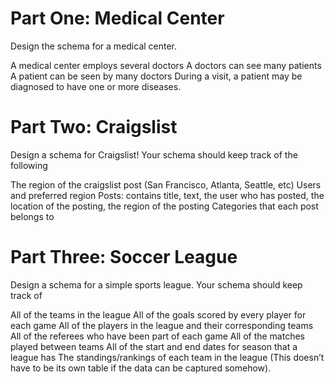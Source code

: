 # Part One: Medical Center

Design the schema for a medical center.

A medical center employs several doctors
A doctors can see many patients
A patient can be seen by many doctors
During a visit, a patient may be diagnosed to have one or more diseases.

# Part Two: Craigslist

Design a schema for Craigslist! Your schema should keep track of the following

The region of the craigslist post (San Francisco, Atlanta, Seattle, etc)
Users and preferred region
Posts: contains title, text, the user who has posted, the location of the posting, the region of the posting
Categories that each post belongs to

# Part Three: Soccer League

Design a schema for a simple sports league. Your schema should keep track of

All of the teams in the league
All of the goals scored by every player for each game
All of the players in the league and their corresponding teams
All of the referees who have been part of each game
All of the matches played between teams
All of the start and end dates for season that a league has
The standings/rankings of each team in the league (This doesn’t have to be its own table if the data can be captured somehow).
